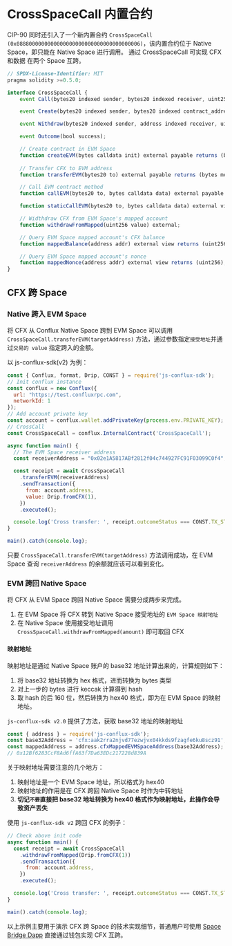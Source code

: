 # CrossSpaceCall 内置合约

CIP-90 同时还引入了一个新内置合约 `CrossSpaceCall (0x0888000000000000000000000000000000000006)`，该内置合约位于 Native Space，即只能在 Native Space 进行调用。
通过 CrossSpaceCall 可实现 CFX 和数据 在两个 Space 互跨。

```js
// SPDX-License-Identifier: MIT
pragma solidity >=0.5.0;

interface CrossSpaceCall {
    event Call(bytes20 indexed sender, bytes20 indexed receiver, uint256 value, uint256 nonce, bytes data);

    event Create(bytes20 indexed sender, bytes20 indexed contract_address, uint256 value, uint256 nonce, bytes init);

    event Withdraw(bytes20 indexed sender, address indexed receiver, uint256 value, uint256 nonce);

    event Outcome(bool success);

    // Create contract in EVM Space
    function createEVM(bytes calldata init) external payable returns (bytes20);
    
    // Transfer CFX to EVM address
    function transferEVM(bytes20 to) external payable returns (bytes memory output);

    // Call EVM contract method
    function callEVM(bytes20 to, bytes calldata data) external payable returns (bytes memory output);

    function staticCallEVM(bytes20 to, bytes calldata data) external view returns (bytes memory output);

    // Widthdraw CFX from EVM Space's mapped account
    function withdrawFromMapped(uint256 value) external;

    // Query EVM Space mapped account's CFX balance
    function mappedBalance(address addr) external view returns (uint256);

    // Query EVM Space mapped account's nonce
    function mappedNonce(address addr) external view returns (uint256);
}
```

## CFX 跨 Space

### Native 跨入 EVM Space

将 CFX 从 Conflux Native Space 跨到 EVM Space 可以调用 `CrossSpaceCall.transferEVM(targetAddress)` 方法，通过参数指定`接受地址`并通过`交易的 value` 指定跨入的金额。

以 js-conflux-sdk(v2) 为例：

```js
const { Conflux, format, Drip, CONST } = require('js-conflux-sdk');
// Init conflux instance
const conflux = new Conflux({
  url: "https://test.confluxrpc.com",
  networkId: 1
});
// Add account private key
const account = conflux.wallet.addPrivateKey(process.env.PRIVATE_KEY);  // Replace PRIVTE_KEY with your own private key
// CrossCall
const CrossSpaceCall = conflux.InternalContract('CrossSpaceCall');

async function main() {
  // The EVM Space receiver address
  const receiverAddress = "0x02e1A5817ABf2812f04c744927FC91F03099C0f4";

  const receipt = await CrossSpaceCall
    .transferEVM(receiverAddress)
    .sendTransaction({
      from: account.address,
      value: Drip.fromCFX(1),
    })
    .executed();

  console.log('Cross transfer: ', receipt.outcomeStatus === CONST.TX_STATUS.SUCCESS ? 'Success' : 'Fail');
}

main().catch(console.log);
```

只要 `CrossSpaceCall.transferEVM(targetAddress)` 方法调用成功，在 EVM Space 查询 `receiverAddress` 的余额就应该可以看到变化。

### EVM 跨回 Native Space

将 CFX 从 EVM Space 跨回 Native Space 需要分成两步来完成。

1. 在 EVM Space 将 CFX 转到 Native Space 接受地址的 `EVM Space 映射地址`
2. 在 Native Space 使用接受地址调用 `CrossSpaceCall.withdrawFromMapped(amount)` 即可取回 CFX

#### 映射地址

映射地址是通过 Native Space 账户的 base32 地址计算出来的，计算规则如下：

1. 将 base32 地址转换为 hex 格式，进而转换为 bytes 类型
2. 对上一步的 bytes 进行 keccak 计算得到 hash
3. 取 hash 的后 160 位，然后转换为 hex40 格式，即为在 EVM Space 的映射地址。

`js-conflux-sdk v2.0` 提供了方法，获取 base32 地址的映射地址

```js
const { address } = require('js-conflux-sdk');
const base32Address = 'cfx:aak2rra2njvd77ezwjvx04kkds9fzagfe6ku8scz91';
const mappedAddress = address.cfxMappedEVMSpaceAddress(base32Address);
// 0x12Bf6283CcF8Ad6ffA63f7Da63EDc217228d839A
```

关于映射地址需要注意的几个地方：

1. 映射地址是一个 EVM Space 地址，所以格式为 hex40
2. 映射地址的作用是在 CFX 跨回 Native Space 时作为中转地址
3. **切记`不要`直接把 base32 地址转换为 hex40 格式作为映射地址，此操作会导致资产丢失**

使用 `js-conflux-sdk v2` 跨回 CFX 的例子：

```js
// Check above init code
async function main() {
  const receipt = await CrossSpaceCall
    .withdrawFromMapped(Drip.fromCFX(1))
    .sendTransaction({
      from: account.address,
    })
    .executed();

  console.log('Cross transfer: ', receipt.outcomeStatus === CONST.TX_STATUS.SUCCESS ? 'Success' : 'Fail');
}

main().catch(console.log);
```

以上示例主要用于演示 CFX 跨 Space 的技术实现细节，普通用户可使用 [Space Bridge Dapp](https://evm.fluentwallet.com) 直接通过钱包实现 CFX 互跨。
